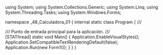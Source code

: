 using System;
using System.Collections.Generic;
using System.Linq;
using System.Threading.Tasks;
using System.Windows.Forms;

namespace _48_Calculadora_01
{
    internal static class Program
    {
        /// <summary>
        /// Punto de entrada principal para la aplicación.
        /// </summary>
        [STAThread]
        static void Main()
        {
            Application.EnableVisualStyles();
            Application.SetCompatibleTextRenderingDefault(false);
            Application.Run(new Form1());
        }
    }
}
